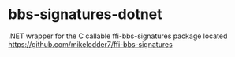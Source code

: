 # bbs-signatures-dotnet
.NET wrapper for the C callable ffi-bbs-signatures package located https://github.com/mikelodder7/ffi-bbs-signatures
